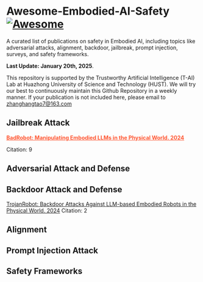 # Awesome-Embodied-AI-Safety [![Awesome](https://awesome.re/badge.svg)](https://awesome.re)

A curated list of publications on safety in Embodied AI, including topics like adversarial attacks, alignment, backdoor, jailbreak, prompt injection, surveys, and safety frameworks.

<strong>Last Update: January 20th, 2025</strong>.

This repository is supported by the Trustworthy Artificial Intelligence (T-AI) Lab at Huazhong University of Science and Technology (HUST). We will try our best to continuously maintain this Github Repository in a weekly manner. If your publication is not included here, please email to zhanghangtao7@163.com


## Jailbreak Attack
<a href="https://arxiv.org/abs/2407.20242" style="color: #FF5733; font-weight: bold;">
  BadRobot: Manipulating Embodied LLMs in the Physical World. 2024
</a>

Citation: 9


## Adversarial Attack and Defense


## Backdoor Attack and Defense
[TrojanRobot: Backdoor Attacks Against LLM-based Embodied Robots in the Physical World. 2024](https://arxiv.org/abs/2411.11683)
Citation: 2

## Alignment


## Prompt Injection Attack 


## Safety Frameworks 
